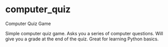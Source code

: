 # computer_quiz
Computer Quiz Game

Simple computer quiz game.
Asks you a series of computer questions.
Will give you a grade at the end of the quiz.
Great for learning Python basics.
